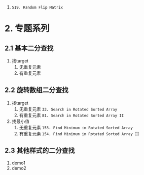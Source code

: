 
1. `519. Random Flip Matrix`


# 2. 专题系列
## 2.1 基本二分查找
1. 找target
   1. 无重复元素
   2. 有重复元素
   
## 2.2 旋转数组二分查找
1. 找target
   1. 无重复元素 `33. Search in Rotated Sorted Array`
   2. 有重复元素 `81. Search in Rotated Sorted Array II`
2. 找最小值
   1. 无重复元素 `153. Find Minimum in Rotated Sorted Array`
   2. 有重复元素 `154. Find Minimum in Rotated Sorted Array II`

## 2.3 其他样式的二分查找
1. demo1
2. demo2

